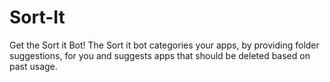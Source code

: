 # Sort-It
Get the Sort it Bot! The Sort it bot categories your apps, by providing folder suggestions, for you and suggests apps that should be deleted based on past usage.
